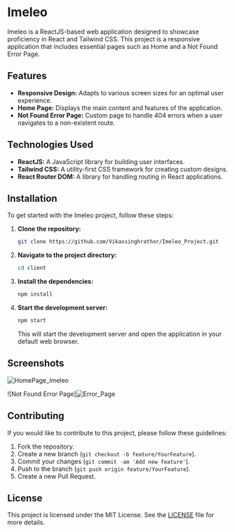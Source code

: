 # Imeleo

Imeleo is a ReactJS-based web application designed to showcase proficiency in React and Tailwind CSS. This project is a responsive application that includes essential pages such as Home and a Not Found Error Page. 

## Features

- **Responsive Design:** Adapts to various screen sizes for an optimal user experience.
- **Home Page:** Displays the main content and features of the application.
- **Not Found Error Page:** Custom page to handle 404 errors when a user navigates to a non-existent route.

## Technologies Used

- **ReactJS:** A JavaScript library for building user interfaces.
- **Tailwind CSS:** A utility-first CSS framework for creating custom designs.
- **React Router DOM:** A library for handling routing in React applications.

## Installation

To get started with the Imeleo project, follow these steps:

1. **Clone the repository:**

   ```bash
   git clone https://github.com/Vikassinghrathor/Imeleo_Project.git
   ```

2. **Navigate to the project directory:**

   ```bash
   cd client
   ```

3. **Install the dependencies:**

   ```bash
   npm install
   ```

4. **Start the development server:**

   ```bash
   npm start
   ```

   This will start the development server and open the application in your default web browser.



## Screenshots

![HomePage_Imeleo](https://github.com/user-attachments/assets/4901289d-64b6-489a-9d7d-90004945ce0c)

![Not Found Error Page]![Error_Page](https://github.com/user-attachments/assets/d3f67e43-812e-4e04-b908-a6b1ef9f372d)



## Contributing

If you would like to contribute to this project, please follow these guidelines:

1. Fork the repository.
2. Create a new branch (`git checkout -b feature/YourFeature`).
3. Commit your changes (`git commit -am 'Add new feature'`).
4. Push to the branch (`git push origin feature/YourFeature`).
5. Create a new Pull Request.

## License

This project is licensed under the MIT License. See the [LICENSE](LICENSE) file for more details.
